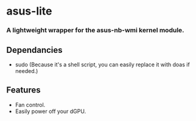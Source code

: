 # asus-lite
### A lightweight wrapper for the asus-nb-wmi kernel module.

## Dependancies
- sudo (Because it's a shell script, you can easily replace it with doas if needed.)

## Features
- Fan control.
- Easily power off your dGPU.
